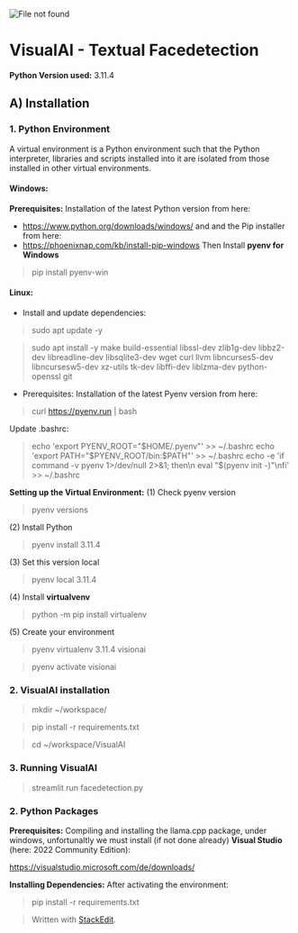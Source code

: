 ![File not found](intro.png)
# VisualAI - Textual Facedetection
**Python Version used:** 3.11.4
## A) Installation
### 1. Python Environment
A virtual environment is a Python environment such that the Python interpreter, libraries and scripts installed into it are isolated from those installed in other virtual environments.
#### Windows:
**Prerequisites:** Installation of the latest Python version from here:
 - https://www.python.org/downloads/windows/
and and the Pip installer from here:
 - https://phoenixnap.com/kb/install-pip-windows
Then Install **pyenv for Windows**
>pip install pyenv-win
#### Linux:
- Install and update dependencies:
> sudo apt update -y

> sudo apt install -y make build-essential libssl-dev zlib1g-dev libbz2-dev libreadline-dev libsqlite3-dev wget curl llvm libncurses5-dev libncursesw5-dev xz-utils tk-dev libffi-dev liblzma-dev python-openssl git

- Prerequisites: Installation of the latest Pyenv version from here:
> curl https://pyenv.run | bash

Update .bashrc:
> echo 'export PYENV_ROOT="$HOME/.pyenv"'  >> ~/.bashrc
> echo 'export PATH="$PYENV_ROOT/bin:$PATH"'  >> ~/.bashrc
> echo -e 'if command -v pyenv 1>/dev/null 2>&1; then\n eval "$(pyenv init -)"\nfi'  >> ~/.bashrc

**Setting up the Virtual Environment:**
(1) Check pyenv version
> pyenv versions

(2) Install Python
> pyenv install 3.11.4

(3) Set this version local
> pyenv local 3.11.4

(4) Install **virtualvenv**
> python -m pip install virtualenv

(5) Create your environment
> pyenv virtualenv 3.11.4 visionai

> pyenv activate visionai

### 2. VisualAI installation
> mkdir ~/workspace/

> pip install -r requirements.txt

> cd ~/workspace/VisualAI

### 3. Running VisualAI
> streamlit run facedetection.py

### 2. Python Packages
**Prerequisites:** Compiling and installing the llama.cpp package, under windows, unfortunaltly we must install (if not done already) **Visual Studio** (here: 2022 Community Edition):

https://visualstudio.microsoft.com/de/downloads/

**Installing Dependencies:**
After activating the environment:
>pip install -r requirements.txt


> Written with [StackEdit](https://stackedit.io/).
